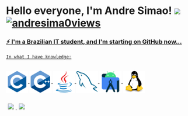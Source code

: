 <h1 align="left" >Hello everyone, I'm Andre Simao!  
  <a href="https://www.linkedin.com/in/andre-simao-254692230/ "target="_blank">
    <img src="https://img.shields.io/badge/-LinkedIn-%230077B5?style=for-the-badge&logo=linkedin&logoColor=white" width="80">  
    <img src="https://komarev.com/ghpvc/?username=andresima0&label=Profile%20views&color=0e75b6&style=flat" alt="andresima0views"/>
</h1> 

<h3>⚡ I'm a Brazilian IT student, and I'm starting on GitHub now...</h3>

`In what I have knowledge:`

<div>
<div style="display: inline_block"><br>
  <img align="center" alt="alms-c" width="60" src="https://raw.githubusercontent.com/devicons/devicon/master/icons/c/c-original.svg">
  <img align="center" alt="alms-mysql"  width="60" src="https://raw.githubusercontent.com/devicons/devicon/master/icons/cplusplus/cplusplus-original.svg">
  <img align="center" alt="alms-java" width="60" src="https://raw.githubusercontent.com/devicons/devicon/master/icons/java/java-original.svg">
  <img align="center" alt="alms-mysql" width="60" src="https://raw.githubusercontent.com/devicons/devicon/master/icons/mysql/mysql-original.svg">
  <img align="center" alt="alms-androidstudio" width="60" src="https://raw.githubusercontent.com/devicons/devicon/master/icons/androidstudio/androidstudio-original.svg">
  <img align="center" alt="alms-linux" width="60" src="https://raw.githubusercontent.com/devicons/devicon/master/icons/linux/linux-original.svg"> 
</div>
  
##
<div>
<a href="https://github.com/andresima0">
  <img height="180em" hspace= "5" src="https://github-readme-stats.vercel.app/api?username=andresima0&show_icons=true&theme=dark&include_all_commits=true&count_private=true"/>
  <img height="180" hspace= "5" src="https://github-readme-stats.vercel.app/api/top-langs/?username=andresima0&layout=compact&langs_count=16&theme=dark"/>
</div>
